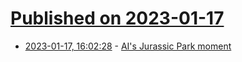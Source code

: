 # [Published on 2023-01-17](index.md)

* [2023-01-17, 16:02:28](https://lobste.rs/s/2zdboo/ai_s_jurassic_park_moment) - [AI's Jurassic Park moment](https://garymarcus.substack.com/p/ais-jurassic-park-moment)
